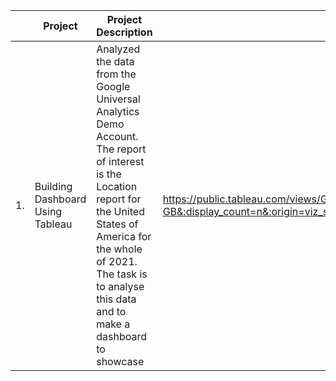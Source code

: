 | |Project|Project Description|Link|
|-|-------|-------------------|----|
|1.|Building Dashboard Using Tableau|Analyzed the data from the Google Universal Analytics Demo Account. The report of interest is the Location report for the United States of America for the whole of 2021. The task is to analyse this data and to make a dashboard to showcase |https://public.tableau.com/views/GoogleAnalyticsUnitedStates2021VisualisationbyLohXiaoTong_16520217275210/Dashboard1?:language=en-GB&:display_count=n&:origin=viz_share_link|
